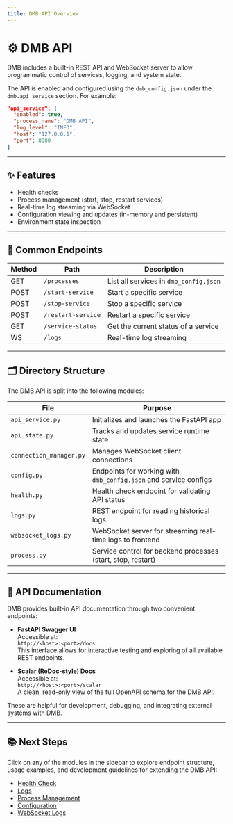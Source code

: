 ```yaml
---
title: DMB API Overview
---
```


# ⚙️ DMB API

DMB includes a built-in REST API and WebSocket server to allow programmatic control of services, logging, and system state.

The API is enabled and configured using the `dmb_config.json` under the `dmb.api_service` section. For example:

```json
"api_service": {
  "enabled": true,
  "process_name": "DMB API",
  "log_level": "INFO",
  "host": "127.0.0.1",
  "port": 8000
}
```

--- 

## ✨ Features
- Health checks
- Process management (start, stop, restart services)
- Real-time log streaming via WebSocket
- Configuration viewing and updates (in-memory and persistent)
- Environment state inspection

---

## 🔁 Common Endpoints

| Method | Path                   | Description                          |
|--------|------------------------|--------------------------------------|
| GET    | `/processes`          | List all services in `dmb_config.json` |
| POST   | `/start-service`      | Start a specific service             |
| POST   | `/stop-service`       | Stop a specific service              |
| POST   | `/restart-service`    | Restart a specific service           |
| GET    | `/service-status`     | Get the current status of a service  |
| WS     | `/logs`               | Real-time log streaming              |

---

## 🗂️ Directory Structure
The DMB API is split into the following modules:

| File | Purpose |
|------|---------|
| `api_service.py` | Initializes and launches the FastAPI app |
| `api_state.py` | Tracks and updates service runtime state |
| `connection_manager.py` | Manages WebSocket client connections |
| `config.py` | Endpoints for working with `dmb_config.json` and service configs |
| `health.py` | Health check endpoint for validating API status |
| `logs.py` | REST endpoint for reading historical logs |
| `websocket_logs.py` | WebSocket server for streaming real-time logs to frontend |
| `process.py` | Service control for backend processes (start, stop, restart) |

---

## 🧭 API Documentation

DMB provides built-in API documentation through two convenient endpoints:

- **FastAPI Swagger UI**  
  Accessible at:  
  `http://<host>:<port>/docs`  
  This interface allows for interactive testing and exploring of all available REST endpoints.

- **Scalar (ReDoc-style) Docs**  
  Accessible at:  
  `http://<host>:<port>/scalar`  
  A clean, read-only view of the full OpenAPI schema for the DMB API.

These are helpful for development, debugging, and integrating external systems with DMB.

--- 

## 📚 Next Steps
Click on any of the modules in the sidebar to explore endpoint structure, usage examples, and development guidelines for extending the DMB API:

- [Health Check](health.md)
- [Logs](logs.md)
- [Process Management](process.md)
- [Configuration](config.md)
- [WebSocket Logs](websocket_logs.md)
